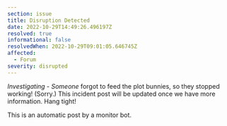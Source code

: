 ```yaml
---
section: issue
title: Disruption Detected
date: 2022-10-29T14:49:26.496197Z
resolved: true
informational: false
resolvedWhen: 2022-10-29T09:01:05.646745Z
affected:
  - Forum
severity: disrupted
---
```

*Investigating* - _Someone_ forgot to feed the plot bunnies, so they stopped working! (Sorry.) This incident post will be updated once we have more information. Hang tight!

This is an automatic post by a monitor bot.
        